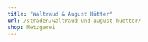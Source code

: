 ```yaml
---
title: "Waltraud & August Hütter"
url: /straden/waltraud-und-august-huetter/
shop: Metzgerei
---
```

